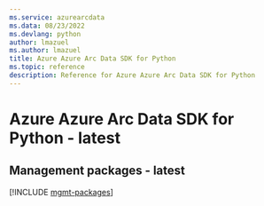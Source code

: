 ```yaml
---
ms.service: azurearcdata
ms.data: 08/23/2022
ms.devlang: python
author: lmazuel
ms.author: lmazuel
title: Azure Azure Arc Data SDK for Python
ms.topic: reference
description: Reference for Azure Azure Arc Data SDK for Python
---
```

# Azure Azure Arc Data SDK for Python - latest

## Management packages - latest
[!INCLUDE [mgmt-packages](azure-arc-data-mgmt-index.md)]